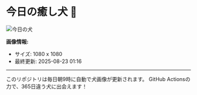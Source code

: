 # 今日の癒し犬 🐶

![今日の犬](https://cdn2.thedogapi.com/images/5TKMTrS09.jpg)

**画像情報:**
- サイズ: 1080 x 1080
- 最終更新: 2025-08-23 01:16

---

このリポジトリは毎日朝9時に自動で犬画像が更新されます。
GitHub Actionsの力で、365日違う犬に出会えます！
